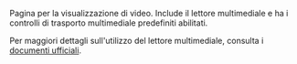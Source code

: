 ﻿Pagina per la visualizzazione di video. Include il lettore multimediale e ha i controlli di trasporto multimediale predefiniti abilitati.

Per maggiori dettagli sull'utilizzo del lettore multimediale, consulta i [documenti ufficiali](https://docs.microsoft.com/en-us/windows/uwp/controls-and-patterns/media-playback).
